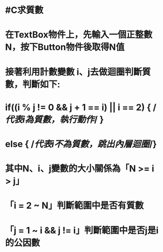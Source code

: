 # #C求質數
#
# 在TextBox物件上，先輸入一個正整數N，按下Button物件後取得N值
# 接著利用計數變數 i、j去做迴圈判斷質數，判斷如下:
#
#   if((i % j != 0 && j + 1 == i) || i == 2) { /*代表i為質數，執行動作*/ }
#   else { /*代表i不為質數，跳出內層迴圈*/}
#
# 其中N、i、j變數的大小關係為「N >= i > j」
# 「i = 2 ~ N」判斷範圍中是否有質數
# 「j = 1 ~ i && j != i」判斷範圍中是否j是i的公因數
